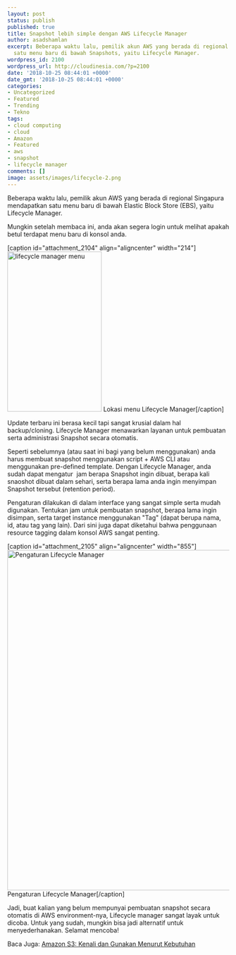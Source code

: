 ```yaml
---
layout: post
status: publish
published: true
title: Snapshot lebih simple dengan AWS Lifecycle Manager
author: asadshamlan
excerpt: Beberapa waktu lalu, pemilik akun AWS yang berada di regional Singapura mendapatkan
  satu menu baru di bawah Snapshots, yaitu Lifecycle Manager.
wordpress_id: 2100
wordpress_url: http://cloudinesia.com/?p=2100
date: '2018-10-25 08:44:01 +0000'
date_gmt: '2018-10-25 08:44:01 +0000'
categories:
- Uncategorized
- Featured
- Trending
- Tekno
tags:
- cloud computing
- cloud
- Amazon
- Featured
- aws
- snapshot
- lifecycle manager
comments: []
image: assets/images/lifecycle-2.png
---
```

<p>Beberapa waktu lalu, pemilik akun AWS yang berada di regional Singapura mendapatkan satu menu baru di bawah Elastic Block Store (EBS), yaitu Lifecycle Manager.</p>
<p>Mungkin setelah membaca ini, anda akan segera login untuk melihat apakah betul terdapat menu baru di konsol anda.</p>
<p>[caption id="attachment_2104" align="aligncenter" width="214"]<img class="size-full wp-image-2104" src="http://cloudinesia.com/wp-content/uploads/2018/10/lifecycle-manager-menu.png" alt="lifecycle manager menu" width="214" height="363" /> Lokasi menu Lifecycle Manager[/caption]</p>
<p>Update terbaru ini berasa kecil tapi sangat krusial dalam hal backup/cloning. Lifecycle Manager menawarkan layanan untuk pembuatan serta administrasi Snapshot secara otomatis.</p>
<p>Seperti sebelumnya (atau saat ini bagi yang belum menggunakan) anda harus membuat snapshot menggunakan script + AWS CLI atau menggunakan pre-defined template. Dengan Lifecycle Manager, anda sudah dapat mengatur  jam berapa Snapshot ingin dibuat, berapa kali snaoshot dibuat dalam sehari, serta berapa lama anda ingin menyimpan Snapshot tersebut (retention period).</p>
<p>Pengaturan dilakukan di dalam interface yang sangat simple serta mudah digunakan. Tentukan jam untuk pembuatan snapshot, berapa lama ingin disimpan, serta target instance menggunakan "Tag" (dapat berupa nama, id, atau tag yang lain). Dari sini juga dapat diketahui bahwa penggunaan resource tagging dalam konsol AWS sangat penting.</p>
<p>[caption id="attachment_2105" align="aligncenter" width="855"]<img class="size-full wp-image-2105" src="http://cloudinesia.com/wp-content/uploads/2018/10/Pengaturan-Lifecycle-Manager.png" alt="Pengaturan Lifecycle Manager" width="855" height="772" /> Pengaturan Lifecycle Manager[/caption]</p>
<p>Jadi, buat kalian yang belum mempunyai pembuatan snapshot secara otomatis di AWS environment-nya, Lifecycle manager sangat layak untuk dicoba. Untuk yang sudah, mungkin bisa jadi alternatif untuk menyederhanakan. Selamat mencoba!</p>
<p>Baca Juga: <a href="http://cloudinesia.com/amazon-s3-gunakan-menurut-kebutuhan/" target="_blank" rel="noopener">Amazon S3: Kenali dan Gunakan Menurut Kebutuhan</a></p>
